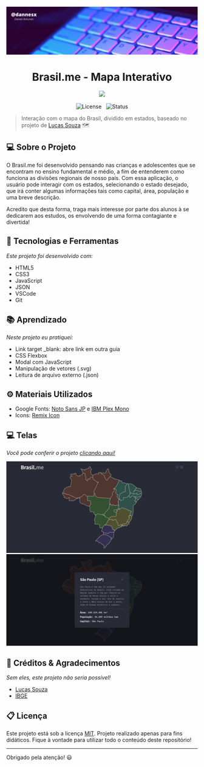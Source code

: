 ![Flexblog](./assets/repo/header.png)
<div align="center">
<h1>Brasil.me - Mapa Interativo</h1>

<a href="https://brasil-me.vercel.app/">![](https://img.shields.io/badge/-Confira%20o%20projeto%20online!-brightgreen)</a>

![License](https://img.shields.io/badge/License-MIT-informational)
 &nbsp;
![Status](https://img.shields.io/badge/Status-Finalizado-informational) 
</div>

>Interação com o mapa do Brasil, dividido em estados, baseado no projeto de [Lucas Souza](https://github.com/lluukinha/manipulateSvg) 🗺️
## 💻 Sobre o Projeto

O Brasil.me foi desenvolvido pensando nas crianças e adolescentes que se encontram no ensino fundamental e médio, a fim de entenderem como funciona as divisões regionais de nosso país. Com essa aplicação, o usuário pode interagir com os estados, selecionando o estado desejado, que irá conter algumas informações tais como capital, área, população e uma breve descrição.

Acredito que desta forma, traga mais interesse por parte dos alunos à se dedicarem aos estudos, os envolvendo de uma forma contagiante e divertida!

## 🚀 Tecnologias e Ferramentas

*Este projeto foi desenvolvido com:*

- HTML5
- CSS3
- JavaScript
- JSON
- VSCode
- Git

## 📚 Aprendizado

*Neste projeto eu pratiquei:*

- Link target _blank: abre link em outra guia
- CSS Flexbox
- Modal com JavaScript
- Manipulação de vetores (.svg)
- Leitura de arquivo externo (.json)

## ⚙️ Materiais Utilizados

- Google Fonts: [Noto Sans JP](https://fonts.google.com/specimen/Noto+Sans+JP) e [IBM Plex Mono](https://fonts.google.com/specimen/IBM+Plex+Mono)
- Icons: [Remix Icon](https://remixicon.com/)

## 💻 Telas

*Você pode conferir o projeto [clicando aqui!](https://brasil-me.vercel.app/)*


![](/assets/repo/tela1.png)
![](/assets/repo/tela2.png) 


## 🤖 Créditos & Agradecimentos

*Sem eles, este projeto não seria possível!*

- [Lucas Souza](https://github.com/lluukinha/manipulateSvg)
- [IBGE](https://www.ibge.gov.br/)

## 📋 Licença

Este projeto está sob a licença [MIT](LICENSE). Projeto realizado apenas para fins didáticos. Fique à vontade para utilizar todo o conteúdo deste repositório!

---

Obrigado pela atenção! 😃